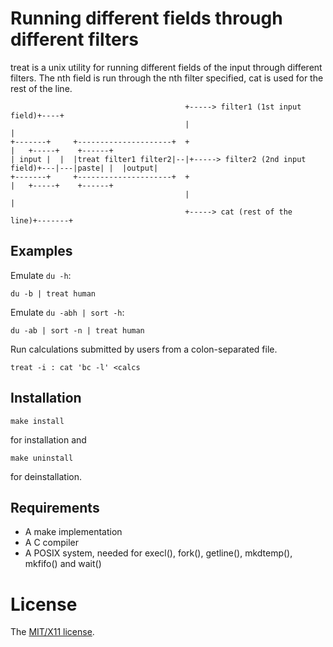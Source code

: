 Running different fields through different filters
==================================================

treat is a unix utility for running different fields of the input
through different filters. The nth field is run through the nth filter
specified, cat is used for the rest of the line.

	                                       +-----> filter1 (1st input field)+----+
	                                       |                                     |
	+-------+     +---------------------+  +                                     |   +-----+    +------+
	| input |  |  |treat filter1 filter2|--|+-----> filter2 (2nd input field)+---|---|paste| |  |output|
	+-------+     +---------------------+  +                                     |   +-----+    +------+
	                                       |                                     |
	                                       +-----> cat (rest of the line)+-------+

Examples
---------

Emulate `du -h`:

	du -b | treat human

Emulate `du -abh | sort -h`:

	du -ab | sort -n | treat human

Run calculations submitted by users from a colon-separated file.

	treat -i : cat 'bc -l' <calcs

Installation
-------------

	make install

for installation and

	make uninstall

for deinstallation.

Requirements
------------

* A make implementation
* A C compiler
* A POSIX system, needed for execl(), fork(), getline(), mkdtemp(), mkfifo() and wait()

License
=======

The [MIT/X11 license](./LICENSE).
